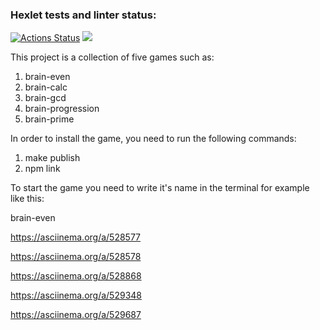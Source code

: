 ### Hexlet tests and linter status:

[![Actions Status](https://github.com/OGGera/frontend-project-44/workflows/hexlet-check/badge.svg)](https://github.com/OGGera/frontend-project-44/actions)
<a href="https://codeclimate.com/github/OGGera/frontend-project-44/maintainability"><img src="https://api.codeclimate.com/v1/badges/c3dd6301b4871af3a911/maintainability" /></a>

This project is a collection of five games such as:

1. brain-even
2. brain-calc
3. brain-gcd
4. brain-progression
5. brain-prime

In order to install the game, you need to run the following commands:

1. make publish
2. npm link

To start the game you need to write it's name in the terminal for example like this:

brain-even

<!-- Link to instructions for installation brain-even game and the gameplay of this game -->

https://asciinema.org/a/528577

<!-- Link to instructions for installation brain-calc game and the gameplay of this game -->

https://asciinema.org/a/528578

<!-- Link to instructions for installation brain-gcd game and the gameplay of this game -->

https://asciinema.org/a/528868

<!-- Link to instructions for installation brain-progression game and the gameplay of this game -->

https://asciinema.org/a/529348

<!-- Link to instructions for installation brain-prime game and the gameplay of this game -->

https://asciinema.org/a/529687
